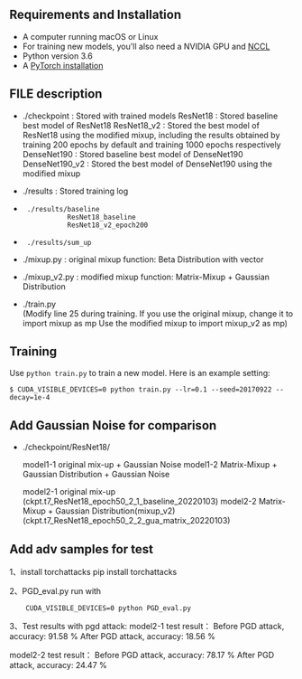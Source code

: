 ## Requirements and Installation
* A computer running macOS or Linux
* For training new models, you'll also need a NVIDIA GPU and [NCCL](https://github.com/NVIDIA/nccl)
* Python version 3.6
* A [PyTorch installation](http://pytorch.org/)

## FILE description
* ./checkpoint  : Stored with trained models
    ResNet18 : Stored baseline best model of ResNet18 
    ResNet18_v2 : Stored the best model of ResNet18 using the modified mixup, including the results obtained by training 200 epochs by default and training 1000 epochs respectively
    DenseNet190 : Stored baseline best model of DenseNet190 
    DenseNet190_v2 : Stored the best model of DenseNet190 using the modified mixup

* ./results   : Stored training log
*      ./results/baseline
                 ResNet18_baseline  
                 ResNet18_v2_epoch200
*      ./results/sum_up

* ./mixup.py  :   original mixup function: Beta Distribution with vector
* ./mixup_v2.py : modified mixup function: Matrix-Mixup + Gaussian Distribution
* ./train.py  
    (Modify line 25 during training. If you use the original mixup, change it to import mixup as mp
            Use the modified mixup to import mixup_v2 as mp)

## Training
Use `python train.py` to train a new model.
Here is an example setting:
```
$ CUDA_VISIBLE_DEVICES=0 python train.py --lr=0.1 --seed=20170922 --decay=1e-4
```

## Add Gaussian Noise for comparison 
* ./checkpoint/ResNet18/

    model1-1 original mix-up + Gaussian Noise
    model1-2 Matrix-Mixup + Gaussian Distribution + Gaussian Noise

    model2-1 original mix-up                      (ckpt.t7_ResNet18_epoch50_2_1_baseline_20220103)
    model2-2 Matrix-Mixup + Gaussian Distribution(mixup_v2)    (ckpt.t7_ResNet18_epoch50_2_2_gua_matrix_20220103)

## Add adv samples for test
1、install torchattacks
    pip install torchattacks

2、PGD_eval.py
   run with
```
    CUDA_VISIBLE_DEVICES=0 python PGD_eval.py
```

3、Test results with pgd attack: 
model2-1 test result：
Before PGD attack, accuracy: 91.58 %
After PGD attack, accuracy: 18.56 %

model2-2 test result：
Before PGD attack, accuracy: 78.17 %
After PGD attack, accuracy: 24.47 %

## 
